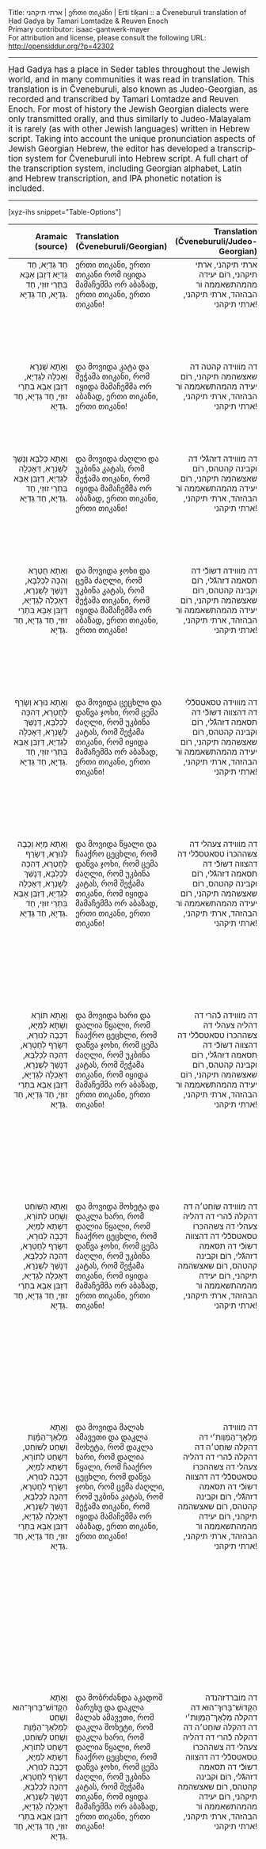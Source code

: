<html>
<head></head>
<body>
Title: ארתי תיקהני | ერთი თიკანი | Erti tiḳani :: a Čveneburuli translation of Ḥad Gadya by Tamari Lomtadze & Reuven Enoch<br />
Primary contributor: isaac-gantwerk-mayer<br />
For attribution and license, please consult the following URL: <a href="http://opensiddur.org/?p=42302">http://opensiddur.org/?p=42302</a>
<p />
<hr />

<div class="english" lang="en" style="font-size: 1.2em;">
Ḥad Gadya has a place in Seder tables throughout the Jewish world, and in many communities it was read in translation. This translation is in Čveneburuli, also known as Judeo-Georgian, as recorded and transcribed by Tamari Lomtadze and Reuven Enoch. For most of history the Jewish Georgian dialects were only transmitted orally, and thus similarly to Judeo-Malayalam it is rarely (as with other Jewish languages) written in Hebrew script. Taking into account the unique pronunciation aspects of Jewish Georgian Hebrew, the editor has developed a transcription system for Čveneburuli into Hebrew script. A full chart of the transcription system, including Georgian alphabet, Latin and Hebrew transcription, and IPA phonetic notation is included. 
</div>

<hr />

[xyz-ihs snippet="Table-Options"]<table style="width: 100%; margin-left: auto; margin-right: auto;" class="draggable">
<thead><tr><th id="x" style="text-align: right;">Aramaic (source)</th><th style="text-align: left;">Translation (Čveneburuli/Georgian)</th><th style="text-align: right;">Translation (Čveneburuli/Judeo-Georgian)</th><th style="text-align: left;">Translation (Čveneburuli/Latin)</th><th style="text-align: left;">Translation (English)</th></tr></thead>
<tbody>
<tr><td style="vertical-align:top;">
<div class="aramaic" lang="jpa" style="text-align: right;">
חַד גַּדְיָא, חַד גַּדְיָא
דְּזַבִּן אַבָּא
בִּתְרֵי זוּזֵי, 
חַד גַּדְיָא, חַד גַּדְיָא.
</span></div></td>

<td style="vertical-align:top;">
<div class="georgian" lang="ge"  style="text-align: left;">
ერთი თიკანი, ერთი თიკანი
რომ იყიდა მამაჩემმა
ორ აბაზად,
ერთი თიკანი, ერთი თიკანი!
</span></div></td>

<td style="vertical-align:top;">
<div class="judeo-georgian" lang="ge" style="text-align: right;">
ארתי תיקהני, ארתי תיקהני,
רוֹם יעידה מהמהתשאממה
וֹר הבהזהד,
ארתי תיקהני, ארתי תיקהני!
</span></div></td>

<td style="vertical-align:top;">
<div class="romanized-transliteration" lang="ge" style="text-align: left;">
Erti tiḳani, erti tiḳani
rom iq̇ida mamačemma
or abazad,
erti tiḳani, erti tiḳani!

</div></td>
 
<td style="vertical-align:top;">
<div class="english" lang="en" style="text-align: left;">
One little goat, one little goat, 
that my father bought
for two zuzim.
One little goat, one little goat.
</div></td></tr>


<tr><td style="vertical-align:top;">
<div class="aramaic" lang="jpa" style="text-align: right;">
וְאָתָא שֻׁנְרָא 
וְאָכְלָה לְגַדְיָא, 
דְּזַבִּן אַבָּא
בִּתְרֵי זוּזֵי, 
חַד גַּדְיָא, חַד גַּדְיָא.
</span></div></td>

<td style="vertical-align:top;">
<div class="georgian" lang="ge"  style="text-align: left;">
და მოვიდა კატა
და შეჭამა თიკანი,
რომ იყიდა მამაჩემმა
ორ აბაზად,
ერთი თიკანი, ერთი თიკანი!
</span></div></td>

<td style="vertical-align:top;">
<div class="judeo-georgian" lang="ge" style="text-align: right;">
דה מוֹװידה קהטה
דה שאצשהמה תיקהני,
רוֹם יעידה מהמהתשאממה
וֹר הבהזהד,
ארתי תיקהני, ארתי תיקהני!
</span></div></td>

<td style="vertical-align:top;">
<div class="romanized-transliteration" lang="ge" style="text-align: left;">
Da movida ḳaṭa
da šeč̣ama tiḳani,
rom iq̇ida mamač̣emma
or abazad,
erti tiḳani, erti tiḳani!
</div></td>
 
<td style="vertical-align:top;">
<div class="english" lang="en" style="text-align: left;">
A cat came 
and ate the goat 
that my father bought
for two zuzim.
One little goat, one little goat.
</div></td></tr>


<tr><td style="vertical-align:top;">
<div class="aramaic" lang="jpa" style="text-align: right;">
וְאָתָא כַּלְבָּא 
וְנָשַׁךְ לְשֻׁנְרָא, 
דְּאָכְלָה לְגַדְיָא, 
דְּזַבִּן אַבָּא
בִּתְרֵי זוּזֵי, 
חַד גַּדְיָא, חַד גַּדְיָא.
</span></div></td>
 
<td style="vertical-align:top;">
<div class="georgian" lang="ge"  style="text-align: left;">
და მოვიდა ძაღლი
და უკბინა კატას,
რომ შეჭამა თიკანი,
რომ იყიდა მამაჩემმა
ორ აბაზად,
ერთი თიკანი, ერთი თიკანი!
</span></div></td>

<td style="vertical-align:top;">
<div class="judeo-georgian" lang="ge" style="text-align: right;">
דה מוֹװידה דזהגﬞלי
דה וּקבינה קהטהס,
רוֹם שאצשהמה תיקהני,
רוֹם יעידה מהמהתשאממה
וֹר הבהזהד,
ארתי תיקהני, ארתי תיקהני!
</span></div></td>

<td style="vertical-align:top;">
<div class="romanized-transliteration" lang="ge" style="text-align: left;">
Da movida ʣaɣli
da uḳbina ḳaṭas,
rom šeč̣ama tiḳani,
rom iq̇ida mamač̣emma
or abazad,
erti tiḳani, erti tiḳani!
</div></td>

<td style="vertical-align:top;">
<div class="english" lang="en" style="text-align: left;">
A dog came 
and bit the cat 
that ate the goat 
that my father bought
for two zuzim.
One little goat, one little goat.
</div></td></tr>


<tr><td style="vertical-align:top;">
<div class="aramaic" lang="jpa" style="text-align: right;">
וְאָתָא חֻטְרָא 
וְהִכָּה לְכַלְבָּא, 
דְּנָשַׁךְ לְשֻׁנְרָא, 
דְּאָכְלָה לְגַדְיָא, 
דְּזַבִּן אַבָּא
בִּתְרֵי זוּזֵי, 
חַד גַּדְיָא, חַד גַּדְיָא.
</span></div></td>

<td style="vertical-align:top;">
<div class="georgian" lang="ge"  style="text-align: left;">
და მოვიდა ჯოხი
და ცემა ძაღლი,
რომ უკბინა კატას,
რომ შეჭამა თიკანი,
რომ იყიდა მამაჩემმა
ორ აბაზად,
ერთი თიკანი, ერთი თიკანი!
</span></div></td>

<td style="vertical-align:top;">
<div class="judeo-georgian" lang="ge" style="text-align: right;">
דה מוֹװידה דשוֹכﬞי
דה תסאמה דזהגﬞלי,
רוֹם וּקבינה קהטהס,
רוֹם שאצשהמה תיקהני,
רוֹם יעידה מהמהתשאממה
וֹר הבהזהד,
ארתי תיקהני, ארתי תיקהני!
</span></div></td>

<td style="vertical-align:top;">
<div class="romanized-transliteration" lang="ge" style="text-align: left;">
Da movida joxi
da cema ʣaɣli,
rom uḳbina ḳaṭas,
rom šeč̣ama tiḳani,
rom iq̇ida mamač̣emma
or abazad,
erti tiḳani, erti tiḳani!
</div></td>

<td style="vertical-align:top;">
<div class="english" lang="en" style="text-align: left;">
A stick came 
and hit the dog 
that bit the cat 
that ate the goat 
that my father bought
for two zuzim.
One little goat, one little goat.
</div></td></tr>


<tr><td style="vertical-align:top;">
<div class="aramaic" lang="jpa" style="text-align: right;">
וְאָתָא נוּרָא 
וְשָׂרַף לְחֻטְרָא, 
דְּהִכָּה לְכַלְבָּא, 
דְּנָשַׁךְ לְשֻׁנְרָא, 
דְּאָכְלָה לְגַדְיָא, 
דְּזַבִּן אַבָּא
בִּתְרֵי זוּזֵי, 
חַד גַּדְיָא, חַד גַּדְיָא.
</span></div></td>

<td style="vertical-align:top;">
<div class="georgian" lang="ge"  style="text-align: left;">
და მოვიდა ცეცხლი
და დაწვა ჯოხი,
რომ ცემა ძაღლი,
რომ უკბინა კატას,
რომ შეჭამა თიკანი,
რომ იყიდა მამაჩემმა
ორ აბაზად,
ერთი თიკანი, ერთი თიკანი!
</span></div></td>

<td style="vertical-align:top;">
<div class="judeo-georgian" lang="ge" style="text-align: right;">
דה מוֹװידה טסאטסכﬞלי
דה דהצװה דשוֹכﬞי
דה תסאמה דזהגﬞלי,
רוֹם וּקבינה קהטהס,
רוֹם שאצשהמה תיקהני,
רוֹם יעידה מהמהתשאממה
וֹר הבהזהד,
ארתי תיקהני, ארתי תיקהני!
</span></div></td>

<td style="vertical-align:top;">
<div class="romanized-transliteration" lang="ge" style="text-align: left;">
Da movida cecxli
da dac̣va joxi,
rom cema ʣaɣli,
rom uḳbina ḳaṭas,
rom šeč̣ama tiḳani,
rom iq̇ida mamač̣emma
or abazad,
erti tiḳani, erti tiḳani!
</div></td>

<td style="vertical-align:top;">
<div class="english" lang="en" style="text-align: left;">
A fire came 
and burned the stick 
that hit the dog 
that bit the cat 
that ate the goat 
that my father bought
for two zuzim.
One little goat, one little goat.
</div></td></tr>


<tr><td style="vertical-align:top;">
<div class="aramaic" lang="jpa" style="text-align: right;">
וְאָתָא מַיָּא 
וְכָבָה לְנוּרָא, 
דְּשָׂרַף לְחֻטְרָא, 
דְּהִכָּה לְכַלְבָּא, 
דְּנָשַׁךְ לְשֻׁנְרָא, 
דְּאָכְלָה לְגַדְיָא, 
דְּזַבִּן אַבָּא
בִּתְרֵי זוּזֵי, 
חַד גַּדְיָא, חַד גַּדְיָא.
</span></div></td>

<td style="vertical-align:top;">
<div class="georgian" lang="ge"  style="text-align: left;">
და მოვიდა წყალი
და ჩააქრო ცეცხლი,
რომ დაწვა ჯოხი,
რომ ცემა ძაღლი,
რომ უკბინა კატას,
რომ შეჭამა თიკანი,
რომ იყიდა მამაჩემმა
ორ აბაზად,
ერთი თიკანი, ერთი თიკანი!
</span></div></td>

<td style="vertical-align:top;">
<div class="judeo-georgian" lang="ge" style="text-align: right;">
דה מוֹװידה צעהלי
דה צשההכּרוֹ טסאטסכﬞלי
דה דהצװה דשוֹכﬞי
דה תסאמה דזהגﬞלי,
רוֹם וּקבינה קהטהס,
רוֹם שאצשהמה תיקהני,
רוֹם יעידה מהמהתשאממה
וֹר הבהזהד,
ארתי תיקהני, ארתי תיקהני!
</span></div></td>

<td style="vertical-align:top;">
<div class="romanized-transliteration" lang="ge" style="text-align: left;">
Da movida c̣q̇ali
da č̣aakro cecxli,
rom dac̣va joxi,
rom cema ʣaɣli,
rom uḳbina ḳaṭas,
rom šeč̣ama tiḳani,
rom iq̇ida mamač̣emma
or abazad,
erti tiḳani, erti tiḳani!
</div></td>

<td style="vertical-align:top;">
<div class="english" lang="en" style="text-align: left;">
Water came 
and put out the fire 
that burned the stick 
that hit the dog 
that bit the cat 
that ate the goat 
that my father bought
for two zuzim.
One little goat, one little goat.
</div></td></tr>


<tr><td style="vertical-align:top;">
<div class="aramaic" lang="jpa" style="text-align: right;">
וְאָתָא תּוֹרָא 
וְשָׁתָא לְמַיָּא, 
דְּכָבָה לְנוּרָא, 
דְּשָׂרַף לְחֻטְרָא, 
דְּהִכָּה לְכַלְבָּא, 
דְּנָשַׁךְ לְשֻׁנְרָא, 
דְּאָכְלָה לְגַדְיָא, 
דְּזַבִּן אַבָּא
בִּתְרֵי זוּזֵי, 
חַד גַּדְיָא, חַד גַּדְיָא.
</span></div></td>

<td style="vertical-align:top;">
<div class="georgian" lang="ge"  style="text-align: left;">
და მოვიდა ხარი
და დალია წყალი,
რომ ჩააქრო ცეცხლი,
რომ დაწვა ჯოხი,
რომ ცემა ძაღლი,
რომ უკბინა კატას,
რომ შეჭამა თიკანი,
რომ იყიდა მამაჩემმა
ორ აბაზად,
ერთი თიკანი, ერთი თიკანი!
</span></div></td>

<td style="vertical-align:top;">
<div class="judeo-georgian" lang="ge" style="text-align: right;">
דה מוֹװידה כﬞהרי
דה דהליה צעהלי
דה צשההכּרוֹ טסאטסכﬞלי
דה דהצװה דשוֹכﬞי
דה תסאמה דזהגﬞלי,
רוֹם וּקבינה קהטהס,
רוֹם שאצשהמה תיקהני,
רוֹם יעידה מהמהתשאממה
וֹר הבהזהד,
ארתי תיקהני, ארתי תיקהני!
</span></div></td>

<td style="vertical-align:top;">
<div class="romanized-transliteration" lang="ge" style="text-align: left;">
Da movida xari
da dalia c̣q̇ali,
rom č̣aakro cecxli,
rom dac̣va joxi,
rom cema ʣaɣli,
rom uḳbina ḳaṭas,
rom šeč̣ama tiḳani,
rom iq̇ida mamač̣emma
or abazad,
erti tiḳani, erti tiḳani!
</div></td>

<td style="vertical-align:top;">
<div class="english" lang="en" style="text-align: left;">
An ox came 
and drank the water
that put out the fire 
that burned the stick 
that hit the dog 
that bit the cat 
that ate the goat 
that my father bought
for two zuzim.
One little goat, one little goat.
</div></td></tr>


<tr><td style="vertical-align:top;">
<div class="aramaic" lang="jpa" style="text-align: right;">
וְאָתָא הַשּׁוֹחֵט 
וְשָׁחַט לְתוֹרָא, 
דְּשָׁתָא לְמַיָּא, 
דְּכָבָה לְנוּרָא, 
דְּשָׂרַף לְחֻטְרָא, 
דְּהִכָּה לְכַלְבָּא, 
דְּנָשַׁךְ לְשֻׁנְרָא, 
דְּאָכְלָה לְגַדְיָא, 
דְּזַבִּן אַבָּא
בִּתְרֵי זוּזֵי, 
חַד גַּדְיָא, חַד גַּדְיָא.
</span></div></td>

<td style="vertical-align:top;">
<div class="georgian" lang="ge"  style="text-align: left;">
და მოვიდა შოხეტა
და დაკლა ხარი,
რომ დალია წყალი,
რომ ჩააქრო ცეცხლი,
რომ დაწვა ჯოხი,
რომ ცემა ძაღლი,
რომ უკბინა კატას,
რომ შეჭამა თიკანი,
რომ იყიდა მამაჩემმა
ორ აბაზად,
ერთი თიკანი, ერთი თიკანი!
</span></div></td>

<td style="vertical-align:top;">
<div class="judeo-georgian" lang="ge" style="text-align: right;">
דה מוֹװידה שוֹחֵט׳ה
דה דהקלה כﬞהרי
דה דהליה צעהלי
דה צשההכּרוֹ טסאטסכﬞלי
דה דהצװה דשוֹכﬞי
דה תסאמה דזהגﬞלי,
רוֹם וּקבינה קהטהס,
רוֹם שאצשהמה תיקהני,
רוֹם יעידה מהמהתשאממה
וֹר הבהזהד,
ארתי תיקהני, ארתי תיקהני!
</span></div></td>

<td style="vertical-align:top;">
<div class="romanized-transliteration" lang="ge" style="text-align: left;">
Da movida šoxeṭa
da daḳla xari,
rom dalia c̣q̇ali,
rom č̣aakro cecxli,
rom dac̣va joxi,
rom cema ʣaɣli,
rom uḳbina ḳaṭas,
rom šeč̣ama tiḳani,
rom iq̇ida mamač̣emma
or abazad,
erti tiḳani, erti tiḳani!
</div></td>

<td style="vertical-align:top;">
<div class="english" lang="en" style="text-align: left;">
A butcher came 
and slaughtered the ox 
that drank the water 
that put out the fire 
that burned the stick 
that hit the dog 
that bit the cat 
that ate the goat 
that my father bought
for two zuzim.
One little goat, one little goat.
</div></td></tr>


<tr><td style="vertical-align:top;">
<div class="aramaic" lang="jpa" style="text-align: right;">
וְאָתָא מַלְאַךְ־הַמָּ֫וֶת 
וְשָׁחַט לְשׁוֹחֵט, 
דְּשָׁחַט לְתוֹרָא, 
דְּשָׁתָא לְמַיָּא, 
דְּכָבָה לְנוּרָא, 
דְּשָׂרַף לְחֻטְרָא, 
דְּהִכָּה לְכַלְבָּא, 
דְּנָשַׁךְ לְשֻׁנְרָא, 
דְּאָכְלָה לְגַדְיָא, 
דְּזַבִּן אַבָּא
בִּתְרֵי זוּזֵי, 
חַד גַּדְיָא, חַד גַּדְיָא.
</span></div></td>

<td style="vertical-align:top;">
<div class="georgian" lang="ge"  style="text-align: left;">
და მოვიდა მალახ ამავეთი
და დაკლა შოხეტა,
რომ დაკლა ხარი,
რომ დალია წყალი,
რომ ჩააქრო ცეცხლი,
რომ დაწვა ჯოხი,
რომ ცემა ძაღლი,
რომ უკბინა კატას,
რომ შეჭამა თიკანი,
რომ იყიდა მამაჩემმა
ორ აბაზად,
ერთი თიკანი, ერთი თიკანი!
</span></div></td>

<td style="vertical-align:top;">
<div class="judeo-georgian" lang="ge" style="text-align: right;">
דה מוֹװידה מַלְאָךְ־הַמַּוֶות׳י
דה דהקלה שוֹחֵט׳ה
דה דהקלה כﬞהרי
דה דהליה צעהלי
דה צשההכּרוֹ טסאטסכﬞלי
דה דהצװה דשוֹכﬞי
דה תסאמה דזהגﬞלי,
רוֹם וּקבינה קהטהס,
רוֹם שאצשהמה תיקהני,
רוֹם יעידה מהמהתשאממה
וֹר הבהזהד,
ארתי תיקהני, ארתי תיקהני!
</span></div></td>

<td style="vertical-align:top;">
<div class="romanized-transliteration" lang="ge" style="text-align: left;">
Da movida malax amaveti
da daḳla šoxeṭa,
rom daḳla xari,
rom dalia c̣q̇ali,
rom č̣aakro cecxli,
rom dac̣va joxi,
rom cema ʣaɣli,
rom uḳbina ḳaṭas,
rom šeč̣ama tiḳani,
rom iq̇ida mamač̣emma
or abazad,
erti tiḳani, erti tiḳani!
</div></td>

<td style="vertical-align:top;">
<div class="english" lang="en" style="text-align: left;">
The Angel of Death came 
and slaughtered the shoḥet 
who slaughtered the ox 
that drank the water 
that put out the fire 
that burned the stick 
that hit the dog 
that bit the cat 
that ate the goat 
that my father bought
for two zuzim.
One little goat, one little goat.
</div></td></tr>


<tr><td style="vertical-align:top;">
<div class="aramaic" lang="jpa" style="text-align: right;">
וְאָתָא הַקָּדוֹשׁ־בָּרוּךְ־הוּא 
וְשָׁחַט לְמַלְאַךְ־הַמָּ֫וֶת 
וְשָׁחַט לְשׁוֹחֵט, 
דְּשָׁחַט לְתוֹרָא, 
דְּשָׁתָא לְמַיָּא, 
דְּכָבָה לְנוּרָא, 
דְּשָׂרַף לְחֻטְרָא, 
דְּהִכָּה לְכַלְבָּא, 
דְּנָשַׁךְ לְשֻׁנְרָא, 
דְּאָכְלָה לְגַדְיָא, 
דְּזַבִּן אַבָּא
בִּתְרֵי זוּזֵי, 
חַד גַּדְיָא, חַד גַּדְיָא.
</span></div></td>

<td style="vertical-align:top;">
<div class="georgian" lang="ge"  style="text-align: left;">
და მობრძანდა აკადოშ ბარუხუ
და დაკლა მალახ ამავეთი,
რომ დაკლა შოხეტი,
რომ დაკლა ხარი,
რომ დალია წყალი,
რომ ჩააქრო ცეცხლი,
რომ დაწვა ჯოხი,
რომ ცემა ძაღლი,
რომ უკბინა კატას,
რომ შეჭამა თიკანი,
რომ იყიდა მამაჩემმა
ორ აბაზად,
ერთი თიკანი, ერთი თიკანი!
</span></div></td>

<td style="vertical-align:top;">
<div class="judeo-georgian" lang="ge" style="text-align: right;">
דה מוֹברדזהנדה הַקָּדוֹשׁ־בָּרוּךְ־הוּא
דה דהקלה מַלְאָךְ־הַמַּוֶות׳י
דה דהקלה שוֹחֵט׳ה
דה דהקלה כﬞהרי
דה דהליה צעהלי
דה צשההכּרוֹ טסאטסכﬞלי
דה דהצװה דשוֹכﬞי
דה תסאמה דזהגﬞלי,
רוֹם וּקבינה קהטהס,
רוֹם שאצשהמה תיקהני,
רוֹם יעידה מהמהתשאממה
וֹר הבהזהד,
ארתי תיקהני, ארתי תיקהני!
</span></div></td>

<td style="vertical-align:top;">
<div class="romanized-transliteration" lang="ge" style="text-align: left;">
Da mobrʣanda aḳadoš baruxu
da daḳla malax amaveti,
rom daḳla šoxeṭi,
rom daḳla xari,
rom dalia c̣q̇ali,
rom č̣aakro cecxli,
rom dac̣va joxi,
rom cema ʣaɣli,
rom uḳbina ḳaṭas,
rom sheč̣ama tiḳani,
rom iq̇ida mamač̣emma
or abazad,
erti tiḳani, erti tiḳani!
</div></td>

<td style="vertical-align:top;">
<div class="english" lang="en" style="text-align: left;">
Then the blessed Holy One came 
and slaughtered the Angel of Death 
who slaughtered the shoḥet 
who slaughtered the ox 
that drank the water 
that put out the fire 
that burned the stick 
that hit the dog 
that bit the cat 
that ate the goat 
that my father bought
for two zuzim.
One little goat, one little goat.
</div></td></tr>
</tbody></table>

<hr />

The earliest known appearance of “Ḥad Gadya,” by an unknown author, can be found in the Prague Haggadah (1526). The text of the poem is in a form of playful Aramaic and it is accompanied by <a href="https://opensiddur.org/miscellanea/had-gadya/">the lyrics in medieval Yiddish</a>.[foot]The Jewish Encyclopedia (1906, NY) vol. 8 page 190 s.v. “Had Gadya” calls it German.[/foot] It is unclear which, if either, came first — the Yiddish or the Aramaic. The Aramaic above below follows the text as it appears in the Prague Haggadah (1526). The Aramaic has been vocalized according to the Prague Haggadah (1590). Besides the transcription of the Aramaic with its vocalization, I have also added a translation sourced from Eve Levavi Feinstein's <a href="https://opensiddur.org/compilations/festival-guides-and-haggadot/passover-seder/haggadah-for-pesah-an-english-translation/">Passover Haggadah translation</a>. --Aharon N. Varady

<h3>Recordings</h3>

A link to a video of the Georgian text of Ḥad Gadya recorded by the <a href="http://huc.edu/research/institutes-centers-projects/jewish-language-project">Hebrew Union College Jewish Languages Project</a> can be found here: 

https://youtu.be/YsgvhTgcw3Y?t=40

<h3>Transliteration schema</h3>

[gview file="https://opensiddur.org/wp-content/uploads/2022/02/Cveneburuli-Judeo-Georgian-transcription-system-by-Isaac-Gantwerk-Mayer-2022.pdf"]

&nbsp;
</body>
</html>
